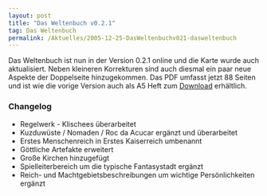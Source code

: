 ```yaml
---
layout: post
title: "Das Weltenbuch v0.2.1"
tag: Das Weltenbuch
permalink: /Aktuelles/2005-12-25-DasWeltenbuchv021-dasweltenbuch
---
```


Das Weltenbuch ist nun in der Version 0.2.1 online und die Karte wurde auch aktualisiert. Neben kleineren Korrekturen sind auch diesmal ein paar neue Aspekte der Doppelseite hinzugekommen. Das PDF umfasst jetzt 88 Seiten und ist wie die vorige Version auch als A5 Heft zum [Download](https://dasweltenbuch.jcgames.de/Publikationen/) erhältlich.

### Changelog

- Regelwerk - Klischees überarbeitet
- Kuzduwüste / Nomaden / Roc da Acucar ergänzt und überarbeitet
- Erstes Menschenreich in Erstes Kaiserreich umbenannt
- Göttliche Artefakte erweitert
- Große Kirchen hinzugefügt
- Spielleiterbereich um die typische Fantasystadt ergänzt
- Reich- und Machtgebietsbeschreibungen um wichtige Persönlichkeiten ergänzt


